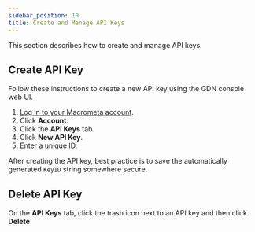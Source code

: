 ```yaml
---
sidebar_position: 10
title: Create and Manage API Keys
---
```


This section describes how to create and manage API keys.

## Create API Key

Follow these instructions to create a new API key using the GDN console web UI.

1. [Log in to your Macrometa account](https://auth.paas.macrometa.io/).
1. Click **Account**.
1. Click the **API Keys** tab.
1. Click **New API Key**.
1. Enter a unique ID.

After creating the API key, best practice is to save the automatically generated `KeyID` string somewhere secure.

## Delete API Key

On the **API Keys** tab, click the trash icon next to an API key and then click **Delete**.